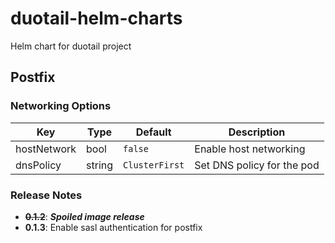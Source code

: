 # duotail-helm-charts
Helm chart for duotail project

## Postfix
### Networking Options
| Key         | Type    | Default         | Description                        |
|-------------|---------|-----------------|------------------------------------|
| hostNetwork | bool    | `false`         | Enable host networking             |
| dnsPolicy   | string  | `ClusterFirst`  | Set DNS policy for the pod         |

### Release Notes
- **~~0.1.2~~**: _**Spoiled image release**_
- **0.1.3**: Enable sasl authentication for postfix